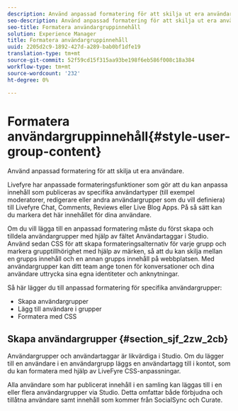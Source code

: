 ```yaml
---
description: Använd anpassad formatering för att skilja ut era användare.
seo-description: Använd anpassad formatering för att skilja ut era användare.
seo-title: Formatera användargruppinnehåll
solution: Experience Manager
title: Formatera användargruppinnehåll
uuid: 2205d2c9-1892-427d-a289-bab0bf1dfe19
translation-type: tm+mt
source-git-commit: 52f59cd15f315aa93be198f6eb586f008c18a384
workflow-type: tm+mt
source-wordcount: '232'
ht-degree: 0%

---
```



# Formatera användargruppinnehåll{#style-user-group-content}

Använd anpassad formatering för att skilja ut era användare.

Livefyre har anpassade formateringsfunktioner som gör att du kan anpassa innehåll som publiceras av specifika användartyper (till exempel moderatorer, redigerare eller andra användargrupper som du vill definiera) till Livefyre Chat, Comments, Reviews eller Live Blog Apps. På så sätt kan du markera det här innehållet för dina användare.

Om du vill lägga till en anpassad formatering måste du först skapa och tilldela användargrupper med hjälp av fältet Användartaggar i Studio. Använd sedan CSS för att skapa formateringsalternativ för varje grupp och markera grupptillhörighet med hjälp av märken, så att du kan skilja mellan en grupps innehåll och en annan grupps innehåll på webbplatsen. Med användargrupper kan ditt team ange tonen för konversationer och dina användare uttrycka sina egna identiteter och anknytningar.

Så här lägger du till anpassad formatering för specifika användargrupper:

* Skapa användargrupper
* Lägg till användare i grupper
* Formatera med CSS

## Skapa användargrupper {#section_sjf_2zw_2cb}

Användargrupper och användartaggar är likvärdiga i Studio. Om du lägger till en användare i en användargrupp läggs en användartagg till i kontot, som du kan formatera med hjälp av LiveFyre CSS-anpassningar.

Alla användare som har publicerat innehåll i en samling kan läggas till i en eller flera användargrupper via Studio. Detta omfattar både förbjudna och tillåtna användare samt innehåll som kommer från SocialSync och Curate.
